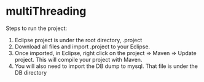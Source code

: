 # multiThreading
Steps to run the project:
1.  Eclipse project is under the root directory, .project
2.  Download all files and import .project to your Eclipse.
3.  Once imported, in Eclipse, right click on the project => Maven => Update project.  This will compile your project with Maven.
4.  You will also need to import the DB dump to mysql.  That file is under the DB directory
